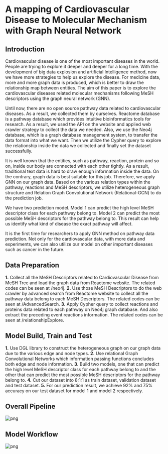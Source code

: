 # A mapping of  Cardiovascular Disease to Molecular Mechanism with Graph Neural Network 

## Introduction
Cardiovascular disease is one of the most important diseases in the world. People are trying to explore it deeper and deeper for a long time. With the development of big data explosion and artificial Intelligence method, now we have more strategies to help us explore the disease. For medicine data, more and more graph data is produced, which is better to draw the relationship map between entities. The aim of this paper is to explore the cardiovascular diseases related molecular mechanisms following MeSH descriptors using the graph neural network (GNN).

Until now, there are no open source pathway data related to cardiovascular diseases. As a result, we collected them by ourselves. Reactome database is a pathway database which provides intuitive bioinformatics tools for research. As a result, we used the API on the website and applied web crawler strategy to collect the data we needed. Also, we use the Neo4j database, which is a graph database management system, to transfer the data format into what we want. Then we utilize the Cypher query to explore the relationship inside the data we collected and finally set the dataset successfully.

It is well known that the entities, such as pathway, reaction, protein and so on, inside our body are connected with each other tightly. As a result, traditional text data is hard to draw enough information inside the data. On the contrary, graph data is best suitable for this job. Therefore, we apply GNN on our graph data. Based on the various relation types within the pathway, reactions and MeSH descriptors, we utilize heterogeneous graph structure and Relation Graph Convolutional Network (Relational-GCN) to do the prediction job. 

We have two prediction model. Model 1 can predict the high level MeSH descriptor class for each pathway belong to. Model 2 can predict the most possible MeSH descriptors for the pathway belong to. This result can help us identify what kind of disease the exact pathway will affect.

It is the first time for researchers to apply GNN method on pathway data prediction. Not only for the cardiovascular data, with more data and experiments, we can also utilize our model on other important diseases such as cancer in the future. 

## Data Preparation
**1.** Collect all the MeSH Descriptors related to Cardiovascular Disease from MeSH Tree and load the graph data from Reactome website. The related codes can be seen at /neo4j.
**2.** Use those MeSH Descriptors to do the web crawler by advanced search from Reactome website to collect all the pathway data belong to each MeSH Descriptors. The related codes can be seen at /AdvancedSearch.
**3.** Apply Cypher query to collect reactions and proteins data related to each pathway on Neo4j graph database. And also extract the preceding event reactions information. The related codes can be seen at /relationshipExplore.

## Model Build, Train and Test
**1.** Use DGL library to construct the heterogeneous graph on our graph data due to the various edge and node types.
**2.** Use relational Graph Convolutional Networks which information passing functions concludes both edge and node information.
**3.** Build two models, one that can predict the high level MeSH descriptor class for each pathway belong to and the other that can predict the most possible MeSH descriptors for the pathway belong to.
**4.** Cut our dataset into 8:1:1 as train dataset, validation dataset and test dataset.
**5.** For our prediction result, we achieve 92% and 75% accuracy on our test dataset for model 1 and model 2 respectively.

## Overall Pipeline
![png](https://github.com/pinglab-intern/mesh2molecules/tree/master/images/pipeline.png)

## Model Workflow
![png](https://github.com/pinglab-intern/mesh2molecules/tree/master/images/workflow.png)
